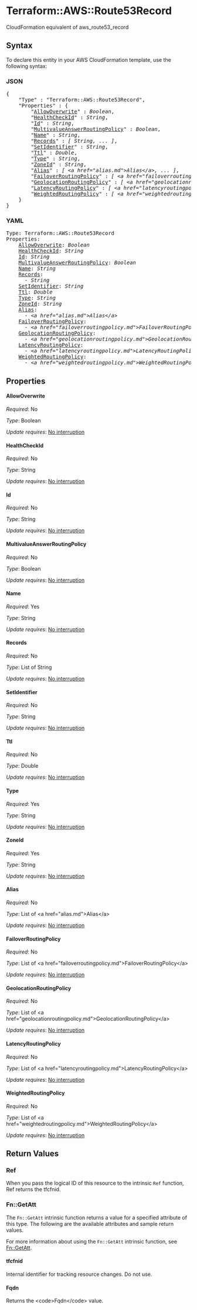 # Terraform::AWS::Route53Record

CloudFormation equivalent of aws_route53_record

## Syntax

To declare this entity in your AWS CloudFormation template, use the following syntax:

### JSON

<pre>
{
    "Type" : "Terraform::AWS::Route53Record",
    "Properties" : {
        "<a href="#allowoverwrite" title="AllowOverwrite">AllowOverwrite</a>" : <i>Boolean</i>,
        "<a href="#healthcheckid" title="HealthCheckId">HealthCheckId</a>" : <i>String</i>,
        "<a href="#id" title="Id">Id</a>" : <i>String</i>,
        "<a href="#multivalueanswerroutingpolicy" title="MultivalueAnswerRoutingPolicy">MultivalueAnswerRoutingPolicy</a>" : <i>Boolean</i>,
        "<a href="#name" title="Name">Name</a>" : <i>String</i>,
        "<a href="#records" title="Records">Records</a>" : <i>[ String, ... ]</i>,
        "<a href="#setidentifier" title="SetIdentifier">SetIdentifier</a>" : <i>String</i>,
        "<a href="#ttl" title="Ttl">Ttl</a>" : <i>Double</i>,
        "<a href="#type" title="Type">Type</a>" : <i>String</i>,
        "<a href="#zoneid" title="ZoneId">ZoneId</a>" : <i>String</i>,
        "<a href="#alias" title="Alias">Alias</a>" : <i>[ &lt;a href=&#34;alias.md&#34;&gt;Alias&lt;/a&gt;, ... ]</i>,
        "<a href="#failoverroutingpolicy" title="FailoverRoutingPolicy">FailoverRoutingPolicy</a>" : <i>[ &lt;a href=&#34;failoverroutingpolicy.md&#34;&gt;FailoverRoutingPolicy&lt;/a&gt;, ... ]</i>,
        "<a href="#geolocationroutingpolicy" title="GeolocationRoutingPolicy">GeolocationRoutingPolicy</a>" : <i>[ &lt;a href=&#34;geolocationroutingpolicy.md&#34;&gt;GeolocationRoutingPolicy&lt;/a&gt;, ... ]</i>,
        "<a href="#latencyroutingpolicy" title="LatencyRoutingPolicy">LatencyRoutingPolicy</a>" : <i>[ &lt;a href=&#34;latencyroutingpolicy.md&#34;&gt;LatencyRoutingPolicy&lt;/a&gt;, ... ]</i>,
        "<a href="#weightedroutingpolicy" title="WeightedRoutingPolicy">WeightedRoutingPolicy</a>" : <i>[ &lt;a href=&#34;weightedroutingpolicy.md&#34;&gt;WeightedRoutingPolicy&lt;/a&gt;, ... ]</i>
    }
}
</pre>

### YAML

<pre>
Type: Terraform::AWS::Route53Record
Properties:
    <a href="#allowoverwrite" title="AllowOverwrite">AllowOverwrite</a>: <i>Boolean</i>
    <a href="#healthcheckid" title="HealthCheckId">HealthCheckId</a>: <i>String</i>
    <a href="#id" title="Id">Id</a>: <i>String</i>
    <a href="#multivalueanswerroutingpolicy" title="MultivalueAnswerRoutingPolicy">MultivalueAnswerRoutingPolicy</a>: <i>Boolean</i>
    <a href="#name" title="Name">Name</a>: <i>String</i>
    <a href="#records" title="Records">Records</a>: <i>
      - String</i>
    <a href="#setidentifier" title="SetIdentifier">SetIdentifier</a>: <i>String</i>
    <a href="#ttl" title="Ttl">Ttl</a>: <i>Double</i>
    <a href="#type" title="Type">Type</a>: <i>String</i>
    <a href="#zoneid" title="ZoneId">ZoneId</a>: <i>String</i>
    <a href="#alias" title="Alias">Alias</a>: <i>
      - &lt;a href=&#34;alias.md&#34;&gt;Alias&lt;/a&gt;</i>
    <a href="#failoverroutingpolicy" title="FailoverRoutingPolicy">FailoverRoutingPolicy</a>: <i>
      - &lt;a href=&#34;failoverroutingpolicy.md&#34;&gt;FailoverRoutingPolicy&lt;/a&gt;</i>
    <a href="#geolocationroutingpolicy" title="GeolocationRoutingPolicy">GeolocationRoutingPolicy</a>: <i>
      - &lt;a href=&#34;geolocationroutingpolicy.md&#34;&gt;GeolocationRoutingPolicy&lt;/a&gt;</i>
    <a href="#latencyroutingpolicy" title="LatencyRoutingPolicy">LatencyRoutingPolicy</a>: <i>
      - &lt;a href=&#34;latencyroutingpolicy.md&#34;&gt;LatencyRoutingPolicy&lt;/a&gt;</i>
    <a href="#weightedroutingpolicy" title="WeightedRoutingPolicy">WeightedRoutingPolicy</a>: <i>
      - &lt;a href=&#34;weightedroutingpolicy.md&#34;&gt;WeightedRoutingPolicy&lt;/a&gt;</i>
</pre>

## Properties

#### AllowOverwrite

_Required_: No

_Type_: Boolean

_Update requires_: [No interruption](https://docs.aws.amazon.com/AWSCloudFormation/latest/UserGuide/using-cfn-updating-stacks-update-behaviors.html#update-no-interrupt)

#### HealthCheckId

_Required_: No

_Type_: String

_Update requires_: [No interruption](https://docs.aws.amazon.com/AWSCloudFormation/latest/UserGuide/using-cfn-updating-stacks-update-behaviors.html#update-no-interrupt)

#### Id

_Required_: No

_Type_: String

_Update requires_: [No interruption](https://docs.aws.amazon.com/AWSCloudFormation/latest/UserGuide/using-cfn-updating-stacks-update-behaviors.html#update-no-interrupt)

#### MultivalueAnswerRoutingPolicy

_Required_: No

_Type_: Boolean

_Update requires_: [No interruption](https://docs.aws.amazon.com/AWSCloudFormation/latest/UserGuide/using-cfn-updating-stacks-update-behaviors.html#update-no-interrupt)

#### Name

_Required_: Yes

_Type_: String

_Update requires_: [No interruption](https://docs.aws.amazon.com/AWSCloudFormation/latest/UserGuide/using-cfn-updating-stacks-update-behaviors.html#update-no-interrupt)

#### Records

_Required_: No

_Type_: List of String

_Update requires_: [No interruption](https://docs.aws.amazon.com/AWSCloudFormation/latest/UserGuide/using-cfn-updating-stacks-update-behaviors.html#update-no-interrupt)

#### SetIdentifier

_Required_: No

_Type_: String

_Update requires_: [No interruption](https://docs.aws.amazon.com/AWSCloudFormation/latest/UserGuide/using-cfn-updating-stacks-update-behaviors.html#update-no-interrupt)

#### Ttl

_Required_: No

_Type_: Double

_Update requires_: [No interruption](https://docs.aws.amazon.com/AWSCloudFormation/latest/UserGuide/using-cfn-updating-stacks-update-behaviors.html#update-no-interrupt)

#### Type

_Required_: Yes

_Type_: String

_Update requires_: [No interruption](https://docs.aws.amazon.com/AWSCloudFormation/latest/UserGuide/using-cfn-updating-stacks-update-behaviors.html#update-no-interrupt)

#### ZoneId

_Required_: Yes

_Type_: String

_Update requires_: [No interruption](https://docs.aws.amazon.com/AWSCloudFormation/latest/UserGuide/using-cfn-updating-stacks-update-behaviors.html#update-no-interrupt)

#### Alias

_Required_: No

_Type_: List of &lt;a href=&#34;alias.md&#34;&gt;Alias&lt;/a&gt;

_Update requires_: [No interruption](https://docs.aws.amazon.com/AWSCloudFormation/latest/UserGuide/using-cfn-updating-stacks-update-behaviors.html#update-no-interrupt)

#### FailoverRoutingPolicy

_Required_: No

_Type_: List of &lt;a href=&#34;failoverroutingpolicy.md&#34;&gt;FailoverRoutingPolicy&lt;/a&gt;

_Update requires_: [No interruption](https://docs.aws.amazon.com/AWSCloudFormation/latest/UserGuide/using-cfn-updating-stacks-update-behaviors.html#update-no-interrupt)

#### GeolocationRoutingPolicy

_Required_: No

_Type_: List of &lt;a href=&#34;geolocationroutingpolicy.md&#34;&gt;GeolocationRoutingPolicy&lt;/a&gt;

_Update requires_: [No interruption](https://docs.aws.amazon.com/AWSCloudFormation/latest/UserGuide/using-cfn-updating-stacks-update-behaviors.html#update-no-interrupt)

#### LatencyRoutingPolicy

_Required_: No

_Type_: List of &lt;a href=&#34;latencyroutingpolicy.md&#34;&gt;LatencyRoutingPolicy&lt;/a&gt;

_Update requires_: [No interruption](https://docs.aws.amazon.com/AWSCloudFormation/latest/UserGuide/using-cfn-updating-stacks-update-behaviors.html#update-no-interrupt)

#### WeightedRoutingPolicy

_Required_: No

_Type_: List of &lt;a href=&#34;weightedroutingpolicy.md&#34;&gt;WeightedRoutingPolicy&lt;/a&gt;

_Update requires_: [No interruption](https://docs.aws.amazon.com/AWSCloudFormation/latest/UserGuide/using-cfn-updating-stacks-update-behaviors.html#update-no-interrupt)

## Return Values

### Ref

When you pass the logical ID of this resource to the intrinsic `Ref` function, Ref returns the tfcfnid.

### Fn::GetAtt

The `Fn::GetAtt` intrinsic function returns a value for a specified attribute of this type. The following are the available attributes and sample return values.

For more information about using the `Fn::GetAtt` intrinsic function, see [Fn::GetAtt](https://docs.aws.amazon.com/AWSCloudFormation/latest/UserGuide/intrinsic-function-reference-getatt.html).

#### tfcfnid

Internal identifier for tracking resource changes. Do not use.

#### Fqdn

Returns the &lt;code&gt;Fqdn&lt;/code&gt; value.

